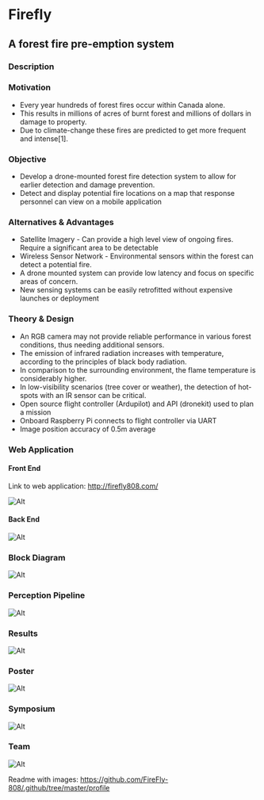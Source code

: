 # Firefly

## A forest fire pre-emption system

### Description


### Motivation
- Every year hundreds of forest fires occur within Canada alone. 
- This results in millions of acres of burnt forest and millions of dollars in damage to property. 
- Due to climate-change these fires are predicted to get more frequent and intense[1].

### Objective
- Develop a drone-mounted forest fire detection system to allow for earlier detection and damage prevention. 
- Detect and display potential fire locations on a map that response personnel can view on a mobile application

### Alternatives & Advantages
- Satellite Imagery - Can provide a high level view of ongoing fires. Require a significant area to be detectable
- Wireless Sensor Network - Environmental sensors within the forest can detect a potential fire.
- A drone mounted system can provide low latency and focus on specific areas of concern.
- New sensing systems can be easily retrofitted without expensive launches or deployment 

### Theory & Design
- An RGB camera may not provide reliable performance in various forest conditions, thus needing additional sensors.
- The emission of infrared radiation increases with temperature, according to the principles of black body radiation.
- In comparison to the surrounding environment, the flame temperature is considerably higher.
- In low-visibility scenarios (tree cover or weather), the detection of hot-spots with an IR sensor can be critical.
- Open source flight controller (Ardupilot) and API (dronekit) used to plan a mission
- Onboard Raspberry Pi connects to flight controller via UART
- Image position accuracy of 0.5m average

### Web Application

#### Front End

Link to web application: 
http://firefly808.com/

![Alt](frontend.png "Title")

#### Back End

![Alt](server_diagram.png "Title")

### Block Diagram

![Alt](full_block_diagram.png "Title")

### Perception Pipeline

![Alt](ml_pipeline.png "Title")

### Results

![Alt](results.png "Title")

### Poster

![Alt](poster.png "Title")

### Symposium

![Alt](symposium.jpg "Title")

### Team

![Alt](team.jpg "Title")

Readme with images:
https://github.com/FireFly-808/.github/tree/master/profile

